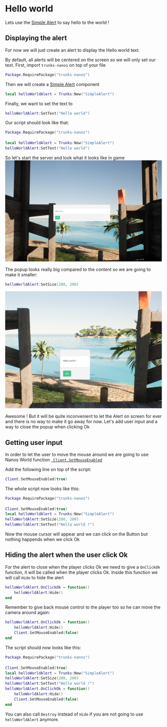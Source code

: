 # Hello world

Lets use the [Simple Alert](soonTm) to say hello to the world !

## Displaying the alert

For now we will just create an alert to display the Hello world text.

By default, all alerts will be centered on the screen so we will only set our text.
First, import `trunks-nanos` on top of your file

```lua
Package.RequirePackage("trunks-nanos")
```

Then we will create a [Simple Alert](soonTm) component
```lua
local helloWorldAlert = Trunks:New("SimpleAlert")
```

Finally, we want to set the text to 
```lua
helloWorldAlert:SetText("Hello world")
```

Our script should look like that:
```lua
Package.RequirePackage("trunks-nanos")

local helloWorldAlert = Trunks:New("SimpleAlert")
helloWorldAlert:SetText("Hello world")
```

So let's start the server and look what it looks like in game
![Hello world alert](../images/helloWorld/hw1.PNG)

The popup looks really big compared to the content so we are going to make it smaller:
```lua
helloWorldAlert:SetSize(200, 200)
```
![Hello world alert](../images/helloWorld/hw2.PNG)

Awesome ! But it will be quite inconvenient to let the Alert on screen for ever and there is no way to make it go away for now.
Let's add user input and a way to close the popup when clicking Ok

## Getting user input
In order to let the user to move the mouse around we are going to use Nanos World function [`
Client.SetMouseEnabled`](https://docs.nanos.world/docs/scripting-reference/static-classes/client#setmouseenabled)

Add the following line on top of the script:
```lua
Client.SetMouseEnabled(true)
```

The whole script now looks like this:
```lua
Package.RequirePackage("trunks-nanos")

Client.SetMouseEnabled(true)
local helloWorldAlert = Trunks:New("SimpleAlert")
helloWorldAlert:SetSize(200, 200)
helloWorldAlert:SetText("Hello world !")
```

Now the mouse cursor will appear and we can click on the Button but nothing happends when we click Ok

## Hiding the alert when the user click Ok
For the alert to close when the player clicks Ok we need to give a `OnClickOk` function, it will be called when the player clicks Ok.
Inside this function we will call `Hide` to hide the alert

```lua
helloWorldAlert.OnClickOk = function()
    helloWorldAlert:Hide()
end
```

Remember to give back mouse control to the player too so he can move the camera around again:
```lua
helloWorldAlert.OnClickOk = function()
    helloWorldAlert:Hide()
    Client.SetMouseEnabled(false)
end
```

The script should now looks like this:
```lua
Package.RequirePackage("trunks-nanos")

Client.SetMouseEnabled(true)
local helloWorldAlert = Trunks:New("SimpleAlert")
helloWorldAlert:SetSize(200, 200)
helloWorldAlert:SetText("Hello world !")
helloWorldAlert.OnClickOk = function()
    helloWorldAlert:Hide()
    Client.SetMouseEnabled(false)
end
```

You can also call `Destroy` instead of `Hide` if you are not going to use `helloWorldAlert` anymore.



